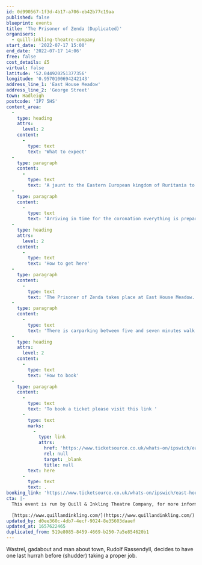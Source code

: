 ```yaml
---
id: 0d990567-1f3d-4b17-a706-eb42b77c19aa
published: false
blueprint: events
title: 'The Prisoner of Zenda (Duplicated)'
organisers:
  - quill-inkling-theatre-company
start_date: '2022-07-17 15:00'
end_date: '2022-07-17 14:06'
free: false
cost_details: £5
virtual: false
latitude: '52.044920251377356'
longitude: '0.9570100694242143'
address_line_1: 'East House Meadow'
address_line_2: 'George Street'
town: Hadleigh
postcode: 'IP7 5HS'
content_area:
  -
    type: heading
    attrs:
      level: 2
    content:
      -
        type: text
        text: 'What to expect'
  -
    type: paragraph
    content:
      -
        type: text
        text: 'A jaunt to the Eastern European kingdom of Ruritania to take in the coronation of their new King, Rudolf Elphberg, seems just the ticket (especially as family legend insists that one of his ancestors was scandalously very familiar with the one of the previous Kings!)'
  -
    type: paragraph
    content:
      -
        type: text
        text: 'Arriving in time for the coronation everything is prepared and several people even mistake Rudolf for their soon to be monarch, but things quickly take a serious turn when the real King is kidnapped in the first stage of a coup. All seems doomed...unless someone who looks the part could step in…'
  -
    type: heading
    attrs:
      level: 2
    content:
      -
        type: text
        text: 'How to get here'
  -
    type: paragraph
    content:
      -
        type: text
        text: 'The Prisoner of Zenda takes place at East House Meadow.'
  -
    type: paragraph
    content:
      -
        type: text
        text: 'There is carparking between five and seven minutes walk from the venue. There is a small amount of parking outside of the venue'
  -
    type: heading
    attrs:
      level: 2
    content:
      -
        type: text
        text: 'How to book'
  -
    type: paragraph
    content:
      -
        type: text
        text: 'To book a ticket please visit this link '
      -
        type: text
        marks:
          -
            type: link
            attrs:
              href: 'https://www.ticketsource.co.uk/whats-on/ipswich/east-house-meadow/the-prisoner-of-zenda/2022-07-17/15:00/t-ojlprkd'
              rel: null
              target: _blank
              title: null
        text: here
      -
        type: text
        text: .
booking_link: 'https://www.ticketsource.co.uk/whats-on/ipswich/east-house-meadow/the-prisoner-of-zenda/2022-07-17/15:00/t-ojlprkd'
cta: |-
  This event is run by Quill & Inkling Theatre Company, for more information please get in touch via:
    
  [https://www.quillandinkling.com/](https://www.quillandinkling.com/)
updated_by: d0ee360c-4db7-4ecf-9024-8e35603daaef
updated_at: 1657622465
duplicated_from: 519e8085-8459-4669-b250-7a5e854620b1
---
```

Wastrel, gadabout and man about town, Rudolf Rassendyll, decides to have one last hurrah before (shudder) taking a proper job.